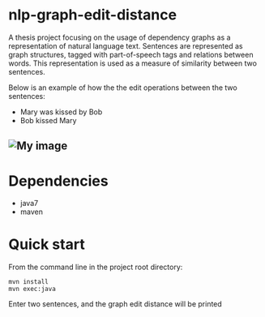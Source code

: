 # nlp-graph-edit-distance

A thesis project focusing on the usage of dependency graphs as a representation of natural language text. 
Sentences are represented as graph structures, tagged with part-of-speech tags and relations between words.
This representation is used as a measure of similarity between two sentences.

Below is an example of how the the edit operations between the two sentences:
 * Mary was kissed by Bob
 * Bob kissed Mary

![My image](https://raw.github.com/haakondr/nlp-graph-edit-distance/master/img/edit_operations.png)
--------------------------------

# Dependencies
 * java7
 * maven

# Quick start
From the command line in the project root directory:

    mvn install
    mvn exec:java

Enter two sentences, and the graph edit distance will be printed

